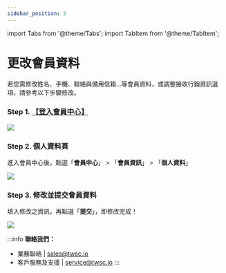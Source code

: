 ```yaml
---
sidebar_position: 3
---
```


import Tabs from '@theme/Tabs';
import TabItem from '@theme/TabItem';

# 更改會員資料


若您需修改姓名、手機、聯絡與備用信箱...等會員資料，或調整接收行銷資訊選項，請參考以下步驟修改。

### Step 1. [【登入會員中心】](https://tws.twcc.ai/)

![](https://i.imgur.com/mNk06Ct.png)


###  Step 2. 個人資料頁

進入會員中心後，點選「**會員中心**」 > 「**會員資訊**」 > 「**個人資料**」

![](https://cos.twcc.ai/SYS-MANUAL/uploads/upload_7215da046b4043ea95f70b81fbaec07a.png)



###  Step 3. 修改並提交會員資料 

填入修改之資訊，再點選「**提交**」，即修改完成！

![](https://cos.twcc.ai/SYS-MANUAL/uploads/upload_4917e360a1350e806f18aca522cebe1f.png)


:::info
**聯絡我們：**
- 業務聯絡 | <ins><a href = "mailto: sales@twsc.io">sales@twsc.io</a></ins>
- 客戶服務及支援 | <ins><a href = "mailto: sales@twsc.io">service@twsc.io</a></ins>
:::
